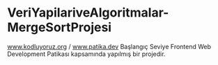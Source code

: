 # VeriYapilariveAlgoritmalar-MergeSortProjesi
www.kodluyoruz.org / www.patika.dev Başlangıç Seviye Frontend Web Development Patikası kapsamında yapılmış bir projedir.
